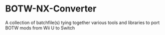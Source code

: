 # BOTW-NX-Converter
A collection of batchfile(s) tying together various tools and libraries to port BOTW mods from Wii U to Switch
